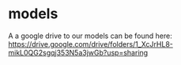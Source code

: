 # models
A a google drive to our models can be found here: https://drive.google.com/drive/folders/1_XcJrHL8-mikL0QG2sgqj353N5a3jwGb?usp=sharing

